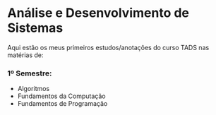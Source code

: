 # Análise e Desenvolvimento de Sistemas
 
Aqui estão os meus primeiros estudos/anotações do curso TADS nas matérias de:

### 1º Semestre:
* Algoritmos
* Fundamentos da Computação
* Fundamentos de Programação
